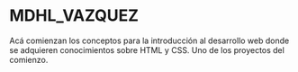 # MDHL_VAZQUEZ
Acá comienzan los conceptos para la introducción al desarrollo web
donde se adquieren conocimientos sobre HTML y CSS.
Uno de los proyectos del comienzo.
